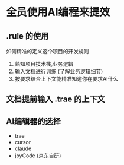 # 全员使用AI编程来提效

## .rule 的使用
如何精准的定义这个项目的开发规则 
1. 熟知项目技术栈,业务逻辑
2. 输入文档进行训练 (了解业务逻辑细节)
3. 按要求结合上下文能精准知道你在要求AI什么

## 文档提前输入 .trae 的上下文


## AI编辑器的选择

* trae
* cursor
* claude
* joyCode (京东自研)

